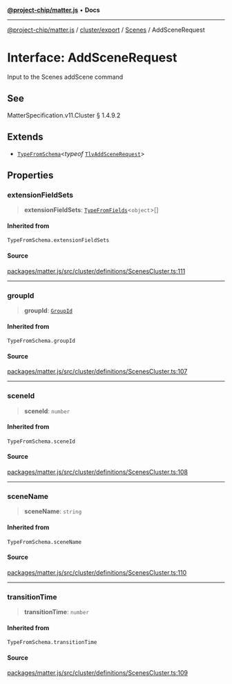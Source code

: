 [**@project-chip/matter.js**](../../../../../README.md) • **Docs**

***

[@project-chip/matter.js](../../../../../modules.md) / [cluster/export](../../../README.md) / [Scenes](../README.md) / AddSceneRequest

# Interface: AddSceneRequest

Input to the Scenes addScene command

## See

MatterSpecification.v11.Cluster § 1.4.9.2

## Extends

- [`TypeFromSchema`](../../../../../tlv/export/README.md#typefromschemas)\<*typeof* [`TlvAddSceneRequest`](../README.md#tlvaddscenerequest)\>

## Properties

### extensionFieldSets

> **extensionFieldSets**: [`TypeFromFields`](../../../../../tlv/export/README.md#typefromfieldsf)\<`object`\>[]

#### Inherited from

`TypeFromSchema.extensionFieldSets`

#### Source

[packages/matter.js/src/cluster/definitions/ScenesCluster.ts:111](https://github.com/project-chip/matter.js/blob/7a8cbb56b87d4ccf34bec5a9a95ab40a1711324f/packages/matter.js/src/cluster/definitions/ScenesCluster.ts#L111)

***

### groupId

> **groupId**: [`GroupId`](../../../../../datatype/export/README.md#groupid)

#### Inherited from

`TypeFromSchema.groupId`

#### Source

[packages/matter.js/src/cluster/definitions/ScenesCluster.ts:107](https://github.com/project-chip/matter.js/blob/7a8cbb56b87d4ccf34bec5a9a95ab40a1711324f/packages/matter.js/src/cluster/definitions/ScenesCluster.ts#L107)

***

### sceneId

> **sceneId**: `number`

#### Inherited from

`TypeFromSchema.sceneId`

#### Source

[packages/matter.js/src/cluster/definitions/ScenesCluster.ts:108](https://github.com/project-chip/matter.js/blob/7a8cbb56b87d4ccf34bec5a9a95ab40a1711324f/packages/matter.js/src/cluster/definitions/ScenesCluster.ts#L108)

***

### sceneName

> **sceneName**: `string`

#### Inherited from

`TypeFromSchema.sceneName`

#### Source

[packages/matter.js/src/cluster/definitions/ScenesCluster.ts:110](https://github.com/project-chip/matter.js/blob/7a8cbb56b87d4ccf34bec5a9a95ab40a1711324f/packages/matter.js/src/cluster/definitions/ScenesCluster.ts#L110)

***

### transitionTime

> **transitionTime**: `number`

#### Inherited from

`TypeFromSchema.transitionTime`

#### Source

[packages/matter.js/src/cluster/definitions/ScenesCluster.ts:109](https://github.com/project-chip/matter.js/blob/7a8cbb56b87d4ccf34bec5a9a95ab40a1711324f/packages/matter.js/src/cluster/definitions/ScenesCluster.ts#L109)
